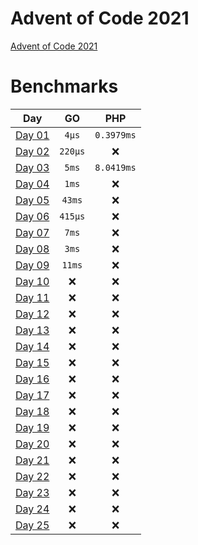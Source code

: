 # Advent of Code 2021

[Advent of Code 2021](https://adventofcode.com/2021)

# Benchmarks

| Day | GO | PHP |
|:-------------:|:-------------:|:-------------:|
| [Day 01](Day_01) | `4μs` | `0.3979ms` |
| [Day 02](Day_02) | `220μs` | :x: |
| [Day 03](Day_03) | `5ms` | `8.0419ms` |
| [Day 04](Day_04) | `1ms` | :x: |
| [Day 05](Day_05) | `43ms` | :x: |
| [Day 06](Day_06) | `415μs` | :x: |
| [Day 07](Day_07) | `7ms` | :x: |
| [Day 08](Day_08) | `3ms` | :x: |
| [Day 09](Day_09) | `11ms` | :x: |
| [Day 10](Day_10) | :x: | :x: |
| [Day 11](Day_11) | :x: | :x: |
| [Day 12](Day_12) | :x: | :x: |
| [Day 13](Day_13) | :x: | :x: |
| [Day 14](Day_14) | :x: | :x: |
| [Day 15](Day_15) | :x: | :x: |
| [Day 16](Day_16) | :x: | :x: |
| [Day 17](Day_17) | :x: | :x: |
| [Day 18](Day_18) | :x: | :x: |
| [Day 19](Day_19) | :x: | :x: |
| [Day 20](Day_20) | :x: | :x: |
| [Day 21](Day_21) | :x: | :x: |
| [Day 22](Day_22) | :x: | :x: |
| [Day 23](Day_23) | :x: | :x: |
| [Day 24](Day_24) | :x: | :x: |
| [Day 25](Day_25) | :x: | :x: |
